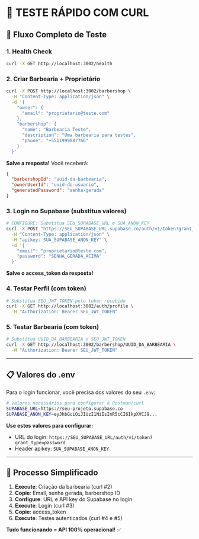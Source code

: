 # 🧪 TESTE RÁPIDO COM CURL

## 🚀 Fluxo Completo de Teste

### 1. **Health Check**

```bash
curl -X GET http://localhost:3002/health
```

### 2. **Criar Barbearia + Proprietário**

```bash
curl -X POST http://localhost:3002/barbershop \
  -H "Content-Type: application/json" \
  -d '{
    "owner": {
      "email": "proprietario@teste.com"
    },
    "barbershop": {
      "name": "Barbearia Teste",
      "description": "Uma barbearia para testes",
      "phone": "+5511999887766"
    }
  }'
```

**Salve a resposta!** Você receberá:

```json
{
  "barbershopId": "uuid-da-barbearia",
  "ownerUserId": "uuid-do-usuario",
  "generatedPassword": "senha-gerada"
}
```

### 3. **Login no Supabase (substitua valores)**

```bash
# CONFIGURE: Substitua SEU_SUPABASE_URL e SUA_ANON_KEY
curl -X POST "https://SEU_SUPABASE_URL.supabase.co/auth/v1/token?grant_type=password" \
  -H "Content-Type: application/json" \
  -H "apikey: SUA_SUPABASE_ANON_KEY" \
  -d '{
    "email": "proprietario@teste.com",
    "password": "SENHA_GERADA_ACIMA"
  }'
```

**Salve o access_token da resposta!**

### 4. **Testar Perfil (com token)**

```bash
# Substitua SEU_JWT_TOKEN pelo token recebido
curl -X GET http://localhost:3002/auth/profile \
  -H "Authorization: Bearer SEU_JWT_TOKEN"
```

### 5. **Testar Barbearia (com token)**

```bash
# Substitua UUID_DA_BARBEARIA e SEU_JWT_TOKEN
curl -X GET http://localhost:3002/barbershop/UUID_DA_BARBEARIA \
  -H "Authorization: Bearer SEU_JWT_TOKEN"
```

---

## 📋 Valores do .env

Para o login funcionar, você precisa dos valores do seu `.env`:

```bash
# Valores necessários para configurar o Postman/curl
SUPABASE_URL=https://seu-projeto.supabase.co
SUPABASE_ANON_KEY=eyJhbGciOiJIUzI1NiIsInR5cCI6IkpXVCJ9...
```

**Use estes valores para configurar:**

- URL do login: `https://SEU_SUPABASE_URL/auth/v1/token?grant_type=password`
- Header apikey: `SUA_SUPABASE_ANON_KEY`

---

## 🎯 Processo Simplificado

1. **Execute**: Criação da barbearia (curl #2)
2. **Copie**: Email, senha gerada, barbershop ID
3. **Configure**: URL e API key do Supabase no login
4. **Execute**: Login (curl #3)
5. **Copie**: access_token
6. **Execute**: Testes autenticados (curl #4 e #5)

**Tudo funcionando = API 100% operacional!** ✅
